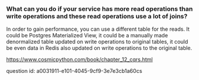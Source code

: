 ### What can you do if your service has more read operations than write operations and these read operations use a lot of joins?

In order to gain performance, you can use a different table for the reads. It could be Postgres Materialized View, it could be
a manually made denormalized table updated on write operations to original tables, it could be even data in Redis also updated
on write operations to the original table.

https://www.cosmicpython.com/book/chapter_12_cqrs.html

question id: a0031911-e101-4045-9cf9-3e7e3cb1a60cs